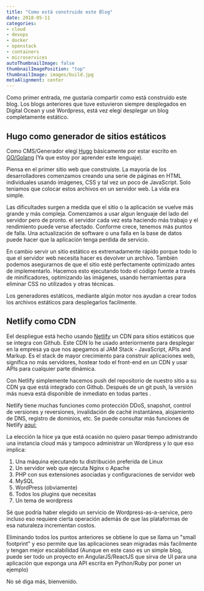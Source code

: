```yaml
---
title: "Como está construido este Blog"
date: 2018-05-11
categories:
- cloud
- devops
- docker
- openstack
- containers
- microservices
autoThumbnailImage: false
thumbnailImagePosition: "top"
thumbnailImage: images/build.jpg
metaAlignment: center
---
```


Como primer entrada, me gustaría compartir como está construido este blog. Los blogs anteriores que tuve estuvieron siempre desplegados en Digital Ocean y usé Wordpress, está vez elegí desplegar un blog completamente estático. 

## Hugo como generador de sitios estáticos

Como CMS/Generador elegí [Hugo](https://gohugo.io/) básicamente por estar escrito en [GO/Golang](https://golang.org/) (Ya que estoy por aprender este lenguaje).

Piensa en el primer sitio web que construiste. La mayoría de los desarrolladores comenzamos creando una serie de páginas en HTML individuales usando imágenes, CSS y tal vez un poco  de JavaScript. Solo teniamos que colocar estos archivos en un servidor web. La vida era simple.

Las dificultades surgen a medida que el sitio o la aplicación se vuelve más grande y más compleja. Comenzamos a usar algun lenguaje del lado del servidor pero de pronto. el servidor cada vez esta haciendo más trabajo y el rendimiento puede verse afectado. Conforme crece, tenemos más puntos de falla. Una actualización de software o una falla en la base de datos puede hacer que la aplicación tenga perdida de servicio.

En cambio servir  un sitio estático es extremadamente rápido porque todo lo que el servidor web necesita hacer es devolver un archivo. También podemos asegurarnos de que el sitio esté perfectamente optimizado antes de implementarlo. Hacemos esto ejecutando todo el código fuente a través de minificadores, optimizando las imágenes, usando herramientas para eliminar CSS no utilizados y otras técnicas.

Los generadores estáticos, mediante algún motor nos ayudan a crear todos los archivos estáticos para desplegarlos facilmente.

## Netlify como CDN

Eel despliegue está hecho usando [Netlify](https://www.netlify.com) un CDN para sitios estáticos que se integra con Github. Este CDN lo he usado anteriormente para desplegar en la empresa ya que nos apegamos al JAM Stack - JavaScript, APIs and Markup. Es el stack de mayor crecimiento para construir aplicaciones web, significa no más servidores, hostear todo el front-end en un CDN y usar APIs para cualquier parte dinámica.

Con Netlify simplemente hacemos push del repositorio de  nuestro sitio a su CDN ya que está integrado con Github. Después de un git push, la versión más nueva está disponible de inmediato en todas partes .

Netlify tiene muchas funciones como protección DDoS, snapshot, control de versiones y reversiones, invalidación de caché instantánea, alojamiento de DNS, registro de dominios, etc. Se puede  consultar más funciones de Netlify [aquí:](https://www.netlify.com/features/)

La elección la hice ya que está ocasión no quiero pasar tiempo admistrando una instancia cloud más y tampoco administrar un Wordpress y lo que eso implica:


1. Una máquina ejecutando tu distribución preferida de Linux
2. Un servidor web que ejecuta Nginx o Apache
3. PHP con sus extensiones asociadas y configuraciones de servidor web
4. MySQL
5. WordPress (obviamente)
6. Todos los plugins que necesitas 
7. Un tema de wordpress 

 Sé que podría haber elegido un servicio de Wordpress-as-a-service, pero incluso eso requiere cierta operación además de que las plataformas de esa naturaleza incrementan costos.

 Eliminando todos los puntos anteriores se obtiene lo que se llama un "small footprint" y eso permite que las aplicaciones sean migradas más facilmente y tengan mejor escalabilidad (Aunque en este caso es un simple blog, puede ser todo un proyecto en AngularJS/ReactJS que sirva de UI para una aplicación que exponga una API escrita en Python/Ruby por poner un ejemplo)

 No sé diga más, bienvenido.


